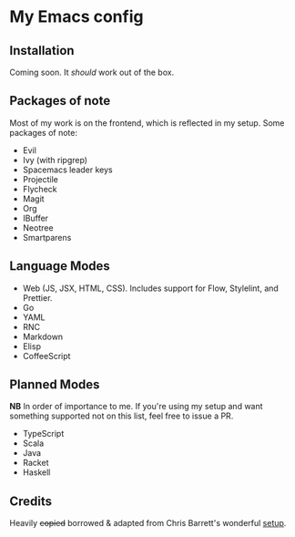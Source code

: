 # My Emacs config

## Installation

Coming soon. It *should* work out of the box.

## Packages of note

Most of my work is on the frontend, which is reflected in my setup. Some packages of note:

- Evil
- Ivy (with ripgrep)
- Spacemacs leader keys
- Projectile
- Flycheck
- Magit
- Org
- IBuffer
- Neotree
- Smartparens

## Language Modes

- Web (JS, JSX, HTML, CSS). Includes support for Flow, Stylelint, and Prettier.
- Go
- YAML
- RNC
- Markdown
- Elisp
- CoffeeScript

## Planned Modes 

**NB** In order of importance to me. If you're using my setup and want something supported not on this list, feel free to issue a PR.

- TypeScript
- Scala
- Java
- Racket
- Haskell

## Credits

Heavily ~~copied~~ borrowed & adapted from Chris Barrett's wonderful [setup](https://github.com/chrisbarrett/.emacs.d).
